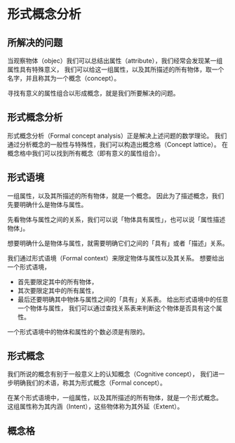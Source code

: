 # 形式概念分析

## 所解决的问题

当观察物体（objec）我们可以总结出属性（attribute），我们经常会发现某一组属性具有特殊意义，
我们可以给这一组属性，以及其所描述的所有物体，取一个名字，并且称其为一个概念（concept）。

寻找有意义的属性组合以形成概念，就是我们所要解决的问题。

## 形式概念分析

形式概念分析（Formal concept analysis）正是解决上述问题的数学理论。
我们通过分析概念的一般性与特殊性，我们可以构造出概念格（Concept lattice）。
在概念格中我们可以找到所有概念（即有意义的属性组合）。

## 形式语境

一组属性，以及其所描述的所有物体，就是一个概念。
因此为了描述概念，我们先要明确什么是物体与属性。

先看物体与属性之间的关系，我们可以说「物体具有属性」，也可以说「属性描述物体」。

想要明确什么是物体与属性，就需要明确它们之间的「具有」或者「描述」关系。

我们通过形式语境（Formal context）来限定物体与属性以及其关系。
想要给出一个形式语境，
- 首先要限定其中的所有物体，
- 其次要限定其中的所有属性，
- 最后还要明确其中物体与属性之间的「具有」关系表。
  给出形式语境中的任意一个物体与属性，
  我们可以通过查找关系表来判断这个物体是否具有这个属性。

一个形式语境中的物体和属性的个数必须是有限的。

## 形式概念

我们所说的概念有别于一般意义上的认知概念（Cognitive concept），
我们进一步明确我们的术语，称其为形式概念（Formal concept）。

在某个形式语境中，一组属性，以及其所描述的所有物体，就是一个形式概念。
这组属性称为其内涵（Intent），这些物体称为其外延（Extent）。

## 概念格
